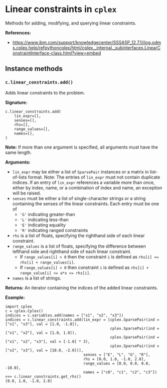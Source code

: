 # Linear constraints in `cplex`

Methods for adding, modifying, and querying linear constraints. 

**References:**
- https://www.ibm.com/support/knowledgecenter/SSSA5P_12.7.1/ilog.odms.cplex.help/refpythoncplex/html/cplex._internal._subinterfaces.LinearConstraintInterface-class.html?view=embed



## Instance methods

### `c.linear_constraints.add()`

Adds linear constraints to the problem.

**Signature:**

~~~~
c.linear_constraints.add(
    lin_expr=[],
    senses=[],
    rhs=[],
    range_values=[],
    names=[],
)
~~~~

**Note:** If more than one argument is specified, all arguments must have the
same length.

**Arguments:**
- `lin_expr` may be either a list of `SparsePair` instances or a matrix in
	list-of-lists format.
	Note: The entries of `lin_expr` must not contain duplicate indices.  If an entry
	of `lin_expr` references a variable more than once, either by index, name, or a
	combination of index and name, an exception will be raised.
- `senses` must be either a list of single-character strings or a string
	containing the senses of the linear constraints. Each entry must be one of
	- `'G'` indicating greater-than
	- `'L'` indicating less-than
	- `'E'` indicating equality
	- `'R'` indicating ranged constraints
- `rhs` is a list of floats, specifying the righthand side of each linear constraint.
- `range_values` is a list of floats, specifying the difference between
lefthand side and righthand side of each linear constraint.
	- If `range_values[i] > 0` then the constraint `i` is defined as
	`rhs[i] <= rhs[i] + range_values[i]`.
	- If `range_values[i] < 0` then constraint `i` is defined as
	`rhs[i] + range_value[i] <= a*x <= rhs[i]`.
- `names` is a list of strings.

**Returns:**
An iterator containing the indices of the added linear constraints.

**Example:**

~~~~
import cplex
c = cplex.Cplex()
indices = c.variables.add(names = ["x1", "x2", "x3"])
indices = c.linear_constraints.add(lin_expr = [cplex.SparsePair(ind = ["x1", "x3"], val = [1.0, -1.0]),
                                               cplex.SparsePair(ind = ["x1", "x2"], val = [1.0, 1.0]),
											   cplex.SparsePair(ind = ["x1", "x2", "x3"], val = [-1.0] * 3),
											   cplex.SparsePair(ind = ["x2", "x3"], val = [10.0, -2.0])],
		            			   senses = ["E", "L", "G", "R"],
								   rhs = [0.0, 1.0, -1.0, 2.0],
								   range_values = [0.0, 0.0, 0.0, -10.0],
								   names = ["c0", "c1", "c2", "c3"])
>>> c.linear_constraints.get_rhs()
[0.0, 1.0, -1.0, 2.0]
~~~~
